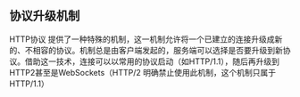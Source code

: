 
## 协议升级机制
HTTP协议 提供了一种特殊的机制，这一机制允许将一个已建立的连接升级成新的、不相容的协议。机制总是由客户端发起的，服务端可以选择是否要升级到新协议。借助这一技术，连接可以以常用的协议启动（如HTTP/1.1），随后再升级到HTTP2甚至是WebSockets（HTTP/2 明确禁止使用此机制，这个机制只属于HTTP/1.1）